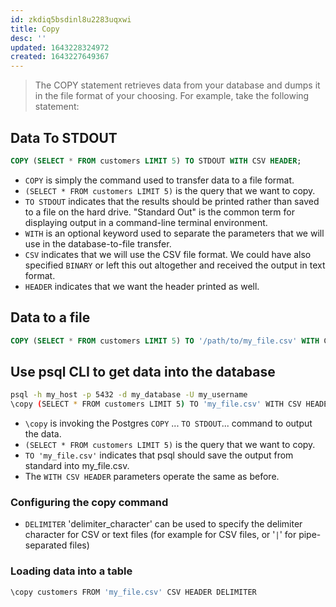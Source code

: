 ```yaml
---
id: zkdiq5bsdinl8u2283uqxwi
title: Copy
desc: ''
updated: 1643228324972
created: 1643227649367
---
```



> The COPY statement retrieves data from your database and dumps it in the file format of your choosing. For example, take the following statement:

## Data To STDOUT

```sql
COPY (SELECT * FROM customers LIMIT 5) TO STDOUT WITH CSV HEADER;
```

- `COPY` is simply the command used to transfer data to a file format.
- `(SELECT * FROM customers LIMIT 5)` is the query that we want to copy.
- `TO STDOUT` indicates that the results should be printed rather than saved to a file on the hard drive. "Standard Out" is the common term for displaying output in a command-line terminal environment.
- `WITH` is an optional keyword used to separate the parameters that we will use in the database-to-file transfer.
- `CSV` indicates that we will use the CSV file format. We could have also specified `BINARY` or left this out altogether and received the output in text format.
- `HEADER` indicates that we want the header printed as well.

## Data to a file

```sql
COPY (SELECT * FROM customers LIMIT 5) TO '/path/to/my_file.csv' WITH CSV HEADER;
```

## Use psql CLI to get data into the database

```bash
psql -h my_host -p 5432 -d my_database -U my_username
\copy (SELECT * FROM customers LIMIT 5) TO 'my_file.csv' WITH CSV HEADER:
```

- `\copy` is invoking the Postgres `COPY` ... `TO STDOUT`... command to output the data.
- `(SELECT * FROM customers LIMIT 5)` is the query that we want to copy.
- `TO 'my_file.csv'` indicates that psql should save the output from standard into my_file.csv.
- The `WITH CSV HEADER` parameters operate the same as before.

### Configuring the copy command

- `DELIMITER` 'delimiter_character' can be used to specify the delimiter character
for CSV or text files (for example for CSV files, or '`|`' for pipe-separated files)

### Loading data into a table

```bash
\copy customers FROM 'my_file.csv' CSV HEADER DELIMITER
```


